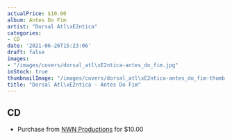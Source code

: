 ```yaml
---
actualPrice: $10.00
album: Antes Do Fim
artist: "Dorsal Atl\xE2ntica"
categories:
- CD
date: '2021-06-26T15:23:06'
draft: false
images:
- "/images/covers/dorsal_atl\xE2ntica-antes_do_fim.jpg"
inStock: true
thumbnailImage: "/images/covers/dorsal_atl\xE2ntica-antes_do_fim-thumb.jpg"
title: "Dorsal Atl\xE2ntica - Antes Do Fim"
---
```


## CD
* Purchase from [NWN Productions](http://shop.nwnprod.com/index.php?route=product/product&path=93&product_id=11047&sort=pd.name&order=ASC) for $10.00
